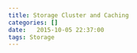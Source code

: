 ```yaml
---
title: Storage Cluster and Caching
categories: []
date:   2015-10-05 22:37:00
tags: Storage
---
```


<!-- TODO

Example image with link:
[![Click to Start Video]({{ site.url }}/images/san/cluster-demo-thumb.jpg)](https://youtu.be/_fRMtXWM3FU)

- Better title?
- Document layers where caching can occur.
- Document how / why to disable at each layer.

## block

getra / setra
udev

## LVM

lvm.conf

## mdadm

md block device
mdadm.conf

## DRBD

drbd.conf
resource .conf

## iSCSI Target



 -->
